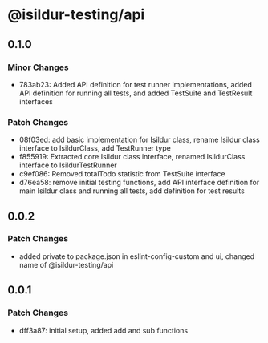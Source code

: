 # @isildur-testing/api

## 0.1.0

### Minor Changes

- 783ab23: Added API definition for test runner implementations, added API definition for running all tests, and added TestSuite and TestResult interfaces

### Patch Changes

- 08f03ed: add basic implementation for Isildur class, rename Isildur class interface to IsildurClass, add TestRunner type
- f855919: Extracted core Isildur class interface, renamed IsildurClass interface to IsildurTestRunner
- c9ef086: Removed totalTodo statistic from TestSuite interface
- d76ea58: remove initial testing functions, add API interface definition for main Isildur class and running all tests, add definition for test results

## 0.0.2

### Patch Changes

- added private to package.json in eslint-config-custom and ui, changed name of @isildur-testing/api

## 0.0.1

### Patch Changes

- dff3a87: initial setup, added add and sub functions
